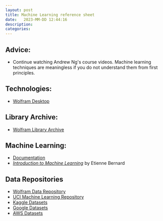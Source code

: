 ```yaml
---
layout: post
title: Machine Learning reference sheet
date:   2023-MM-DD 12:44:16
description: 
categories: 
---
```


## Advice:
- Continue watching Andrew Ng's course videos. Machine learning techniques are meaningless if you do not understand them from first principles.

## Technologies:
- [Wolfram Desktop](https://www.wolfram.com/desktop/)

## Library Archive:
- [Wolfram Library Archive](https://library.wolfram.com/)

## Machine Learning:
- [Documentation](https://reference.wolfram.com/language/guide/MachineLearning.html)
- *[Introduction to Machine Learning](https://www.wolfram.com/language/introduction-machine-learning/what-is-machine-learning/)* by Etienne Bernard

## Data Repositories
- [Wolfram Data Repository](https://datarepository.wolframcloud.com/)
- [UCI Machine Learning Repository](https://archive.ics.uci.edu/ml/index.php)
- [Kaggle Datasets](https://www.kaggle.com/datasets)
- [Google Datasets](https://cloud.google.com/datasets)
- [AWS Datasets](https://aws.amazon.com/opendata/?wwps-cards.sort-by=item.additionalFields.sortDate&wwps-cards.sort-order=desc)
